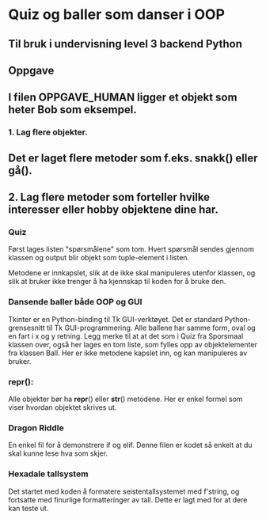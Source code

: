 # Quiz og baller som danser i OOP 
## Til bruk i undervisning level 3 backend Python

## Oppgave 
##  I filen OPPGAVE_HUMAN ligger et objekt som heter Bob som eksempel.
### 1. Lag flere objekter.

## Det er laget flere metoder som f.eks. snakk() eller gå(). 
## 2. Lag flere metoder som forteller hvilke interesser eller hobby objektene dine har. 


### Quiz
Først lages listen "spørsmålene" som tom. 
Hvert spørsmål sendes gjennom klassen og output blir objekt som tuple-element i listen.

Metodene er innkapslet, slik at de ikke skal manipuleres utenfor klassen, og slik at bruker ikke trenger å ha kjennskap til 
koden for å bruke den.

### Dansende baller både OOP og GUI
Tkinter er en Python-binding til Tk GUI-verktøyet. Det er standard Python-grensesnitt til Tk GUI-programmering. 
Alle ballene har samme form, oval og en fart i x og y retning. Legg merke til at at det som i Quiz fra Sporsmaal klassen over, også her lages en tom 
liste, som fylles opp av objektelementer fra klassen Ball. Her er ikke metodene kapslet inn, og kan manipuleres av bruker.

### __repr__():
Alle objekter bør ha __repr__() eller __str__() metodene. Her er enkel formel som viser hvordan objektet skrives ut.

### Dragon Riddle
En enkel fil for å demonstrere if og elif. Denne filen er kodet så enkelt at du skal kunne lese hva som skjer. 

### Hexadale tallsystem
Det startet med koden å formatere seistentallsystemet med f'string, og fortsatte med finurlige formatteringer av tall. Dette er lagt med for at dere kan teste ut. 








